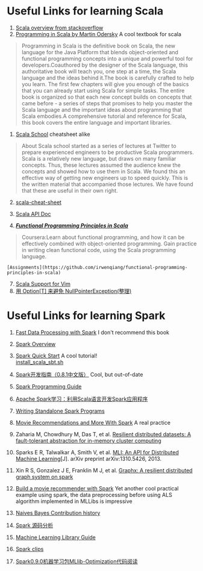 Useful Links for learning Scala    
====

1. [Scala overview from stackoverflow](http://stackoverflow.com/tags/scala/info)  
2. [Programming in Scala by Martin Odersky](http://book.douban.com/subject/3338669/)  A cool textbook for scala
>Programming in Scala is the definitive book on Scala, the new language for the Java Platform that blends object-oriented and functional programming concepts into a unique and powerful tool for developers.Coauthored by the designer of the Scala language, this authoritative book will teach you, one step at a time, the Scala language and the ideas behind it.The book is carefully crafted to help you learn. The first few chapters will give you enough of the basics that you can already start using Scala for simple tasks. The entire book is organized so that each new concept builds on concepts that came before - a series of steps that promises to help you master the Scala language and the important ideas about programming that Scala embodies.A comprehensive tutorial and reference for Scala, this book covers the entire language and important libraries.

1. [Scala School](http://twitter.github.io/scala_school/index.html) cheatsheet alike
>About
Scala school started as a series of lectures at Twitter to prepare experienced engineers to be productive Scala programmers. Scala is a relatively new language, but draws on many familiar concepts. Thus, these lectures assumed the audience knew the concepts and showed how to use them in Scala. We found this an effective way of getting new engineers up to speed quickly. This is the written material that accompanied those lectures. We have found that these are useful in their own right.

2. [scala-cheat-sheet](https://github.com/soulmachine/scala-cheat-sheet)  

3. [Scala API Doc](http://www.scala-lang.org/api/current/index.html#package)  
4. ***[Functional Programming Principles in Scala](https://www.coursera.org/course/progfun)***
>Coursera:Learn about functional programming, and how it can be effectively combined with object-oriented programming. Gain practice in writing clean functional code, using the Scala programming language.  
    
    [Assignments](https://github.com/irwenqiang/functional-programming-principles-in-scala)    

7. [Scala Support for Vim](https://github.com/scala/scala-dist/tree/master/tool-support/src/vim)
8. [用 Option[T] 来避免 NullPointerException(整理)](http://my.oschina.net/u/200745/blog/69845) 


Useful Links for learning Spark     
====

1. [Fast Data Processing with Spark](http://book.douban.com/subject/25780498/)  I don't recommend this book  
2. [Spark Overview](http://spark.apache.org/docs/0.9.1/)
2. [Spark Quick Start](http://spark.apache.org/docs/0.9.1/quick-start.html) A cool tutorial!   
    [install_scala_sbt.sh](https://gist.github.com/visenger/5496675)
3. [Spark开发指南（0.8.1中文版）](http://rdc.taobao.org/?p=2024) Cool, but out-of-date  
4. [Spark Programming Guide](http://spark.apache.org/docs/0.9.1/scala-programming-guide.html#initializing-spark)
5. [Apache Spark学习：利用Scala语言开发Spark应用程序](http://dongxicheng.org/framework-on-yarn/spark-scala-writing-application/)   
6. [Writing Standalone Spark Programs](http://ampcamp.berkeley.edu/wp-content/uploads/2012/06/matei-zaharia-part-2-amp-camp-2012-standalone-programs.pdf)   
7. [Movie Recommendations and More With Spark](http://mlnick.github.io/blog/2013/04/01/movie-recommendations-and-more-with-spark/) A real practice   
8. Zaharia M, Chowdhury M, Das T, et al. [Resilient distributed datasets: A fault-tolerant abstraction for in-memory cluster computing](https://www.usenix.org/system/files/conference/nsdi12/nsdi12-final138.pdf)
9. Sparks E R, Talwalkar A, Smith V, et al. [MLI: An API for Distributed Machine Learning](http://arxiv-web3.library.cornell.edu/pdf/1310.5426v2.pdf)[J]. arXiv preprint arXiv:1310.5426, 2013.
10. Xin R S, Gonzalez J E, Franklin M J, et al. [Graphx: A resilient distributed graph system on spark](https://amplab.cs.berkeley.edu/wp-content/uploads/2013/05/grades-graphx_with_fonts.pdf)

11. [Build a movie recommender with Spark](http://ampcamp.berkeley.edu/big-data-mini-course/movie-recommendation-with-mllib.html) Yet another cool practical example using spark, the data preprocessing before using ALS algorithm implemented in MLLibs is impressive
12. [Naives Bayes Contribution history](https://github.com/apache/spark/blob/master/mllib/src/main/scala/org/apache/spark/mllib/classification/NaiveBayes.scala#L81)
13. [Spark 源码分析](http://www.cnblogs.com/fxjwind/category/518904.html)
14. [Machine Learning Library Guide](http://spark.apache.org/docs/0.9.0/mllib-guide.html)
15. [Spark clips](http://u.memect.com/103/?tag=spark)
16. [Spark0.9.0机器学习包MLlib-Optimization代码阅读](http://www.cnblogs.com/kobedeshow/p/3622997.html)
